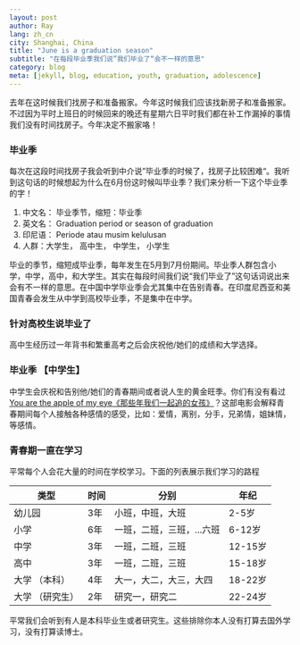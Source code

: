 ```yaml
---
layout: post
author: Ray
lang: zh_cn
city: Shanghai, China
title: "June is a graduation season"
subtitle: "在每段毕业季我们说”我们毕业了“会不一样的意思"
category: blog 
meta: [jekyll, blog, education, youth, graduation, adolescence]
---
```



去年在这时候我们找房子和准备搬家。今年这时候我们应该找新房子和准备搬家。不过因为平时上班日的时候回来的晚还有星期六日平时我们都在补工作漏掉的事情我们没有时间找房子。今年决定不搬家咯！

### 毕业季

每次在这段时间找房子我会听到中介说”毕业季的时候了，找房子比较困难“。我听到这句话的时候想起为什么在6月份这时候叫毕业季？我们来分析一下这个毕业季的字！

1. 中文名： 毕业季节，缩短：毕业季
1. 英文名： Graduation period or season of graduation
1. 印尼语： Periode atau musim kelulusan 
1. 人群：大学生， 高中生， 中学生， 小学生

毕业的季节，缩短成毕业季，每年发生在5月到7月份期间。毕业季人群包含小学，中学，高中，和大学生。其实在每段时间我们说“我们毕业了”这句话词说出来会有不一样的意思。在中国中学毕业季会尤其集中在告别青春。在印度尼西亚和美国青春会发生从中学到高校毕业季，不是集中在中学。

### 针对高校生说毕业了

高中生经历过一年背书和繁重高考之后会庆祝他/她们的成绩和大学选择。

### 毕业季 【中学生】

中学生会庆祝和告别他/她们的青春期间或者说人生的黄金旺季。你们有没有看过[You are the apple of my eye《那些年我们一起追的女孩》][naxienian_url]？这部电影会解释青春期间每个人接触各种感情的感受，比如：爱情，离别，分手，兄弟情，姐妹情，等感情。

### 青春期一直在学习

平常每个人会花大量的时间在学校学习。下面的列表展示我们学习的路程

类型 | 时间 | 分别 | 年纪
--- | --- | --- | ---
幼儿园 | 3年 | 小班，中班，大班 | 2-5岁
小学 | 6年 | 一班，二班，三班，...六班 | 6-12岁
中学 | 3年 | 一班，二班，三班 | 12-15岁
高中 | 3年 | 一班，二班，三班 | 15-18岁
大学 （本科） | 4年 | 大一，大二，大三，大四 | 18-22岁
大学 （研究生） | 2年 | 研究一，研究二 | 22-24岁

平常我们会听到有人是本科毕业生或者研究生。这些排除你本人没有打算去国外学习，没有打算读博士。

[naxienian_url]: https://v.youku.com/v_show/id_XMTYzNTk0MjYyNA==.html?spm=a2h0c.8166622.PhoneSokuUgc_2.dtitle
